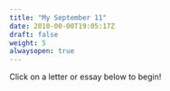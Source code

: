 ```yaml
---
title: "My September 11"
date: 2010-00-00T19:05:17Z
draft: false
weight: 5
alwaysopen: true
---
```

Click on a letter or essay below to begin! 





